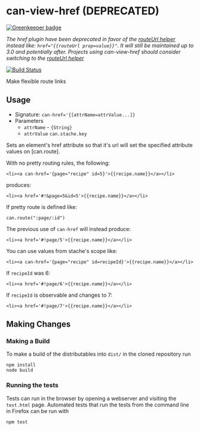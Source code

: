 # can-view-href (DEPRECATED)

[![Greenkeeper badge](https://badges.greenkeeper.io/canjs/can-view-href.svg)](https://greenkeeper.io/)

*The href plugin have been deprecated in favor of the [routeUrl helper](https://canjs.com/docs/can.stache.helpers.routeUrl.html) instead like: `href="{{routeUrl prop=value}}"`. It will still be maintained up to 3.0 and potentially after. Projects using can-view-href should consider switching to the [routeUrl helper](https://canjs.com/docs/can.stache.helpers.routeUrl.html)*

[![Build Status](https://travis-ci.org/canjs/can-view-href.png?branch=master)](https://travis-ci.org/canjs/can-view-href)

Make flexible route links

## Usage

- Signature: `can-href='{[attrName=attrValue...]}`
- Parameters
	+ `attrName` - `{String}`
	+ `attrValue` `can.stache.key`

Sets an element's href attribute so that it's url will set the specified attribute values on [can.route].

With no pretty routing rules, the following:

```
<li><a can-href='{page="recipe" id=5}'>{{recipe.name}}</a></li>
```

produces:

```
<li><a href='#!&page=5&id=5'>{{recipe.name}}</a></li>
```

If pretty route is defined like:

```
can.route(":page/:id")
```

The previous use of `can-href` will instead produce:

```
<li><a href='#!page/5'>{{recipe.name}}</a></li>
```

You can use values from stache's scope like:

```
<li><a can-href='{page="recipe" id=recipeId}'>{{recipe.name}}</a></li>
```

If `recipeId` was 6:

```
<li><a href='#!page/6'>{{recipe.name}}</a></li>
```

If `recipeId` is observable and changes to 7:

```
<li><a href='#!page/7'>{{recipe.name}}</a></li>
```

## Making Changes

### Making a Build

To make a build of the distributables into `dist/` in the cloned repository run

```
npm install
node build
```

### Running the tests

Tests can run in the browser by opening a webserver and visiting the `test.html` page.
Automated tests that run the tests from the command line in Firefox can be run with

```
npm test
```
